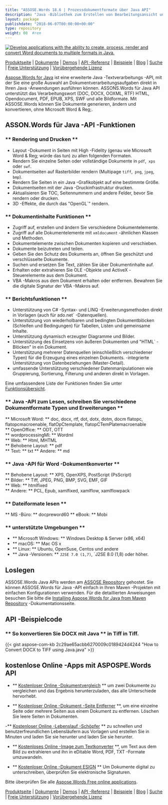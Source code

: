 ```yaml
---
title: "ASSOSE.Words 18.6 | Prozessdokumentformate über Java API" 
description: "Java -Bibliothek zum Erstellen von Bearbeitungsansicht und Umwandlung von Wort- und OpenOffice -Dokumenten. Arbeiten Sie programmgesteuert mit Dokumenttext, Bildern, Formularen, Tabellen, XML, OLE und mehr." 
layout: package
publishdate: "2018-06-07T00:00:00+00:00"
type: repository
weight: 00	#rem
---
```

[![Develop applications with the ability to create, process, render and convert Word documents to multiple formats in Java.](../aspose_words-for-java-banner.png)](./)

[Produktseite](https://products.aspose.com/words/java) | [Dokumente](https://docs.aspose.com/words/java/) | [Demos](https://products.aspose.app/words/family) | [API -Referenz](https://apireference.aspose.com/words/java) | [Beispiele](https://github.com/aspose-words/Aspose.Words-for-Java/tree/master/Beispiele) | [Blog](https://blog.aspose.com/category/words/) | [Suche](https://search.aspose.com/) | [Freie Unterstützung](https://forum.aspose.com/c/words) | [Vorübergehende Lizenz](https://purchase.aspose.com/temporary-license)

[Aspose.Words for Java](https://products.aspose.com/words/java) ist eine erweiterte Java -Textverarbeitungs -API, mit der Sie eine große Auswahl an Dokumentverarbeitungsaufgaben direkt in Ihren Java -Anwendungen ausführen können. ASSONS.Words für Java API unterstützt das Verarbeitungswort (DOC, DOCX, OOXML, RTF) HTML, Opendocument, PDF, EPUB, XPS, SWF und alle Bildformate. Mit ASSOSE.Words können Sie Dokumente generieren, ändern und konvertieren, ohne Microsoft Word & Reg;.

## ASSON.Words für Java -API -Funktionen

### ** Rendering und Drucken **
- Layout -Dokument in Seiten mit High -Fidelity (genau wie Microsoft Word & Reg; würde das tun) zu allen folgenden Formaten.
- Rendern Sie einzelne Seiten oder vollständige Dokumente in `pdf`,` xps` oder `swf`.
- Dokumentseiten auf Rasterbilder rendern (Multipage `tiff`,` png`, `jpeg`,` bmp`).
- Rendern Sie Seiten in ein Java -Grafikobjekt auf eine bestimmte Größe.
- Dokumentseiten mit der Java -Druckinfrastruktur drucken.
- Aktualisieren Sie TOC, Seitennummern und andere Felder, bevor Sie rendern oder drucken.
- 3D -Effekte, die durch das "OpenGL`" rendern.

### ** Dokumentinhalte Funktionen **
- Zugriff auf, erstellen und ändern Sie verschiedene Dokumentelemente.
- Zugriff auf alle Dokumentelemente mit `xmldocument` -ähnlichen Klassen und Methoden.
- Dokumentelemente zwischen Dokumenten kopieren und verschieben.
- Dokumente beizutreten und teilen.
- Geben Sie den Schutz des Dokuments an, öffnen Sie geschützt und verschlüsselte Dokumente.
- Suchen und ersetzen Sie Text, zählen Sie über Dokumentinhalte auf.
- Erhalten oder extrahieren Sie OLE -Objekte und ActiveX -Steuerelemente aus dem Dokument.
- VBA -Makros aus dem Dokument erhalten oder entfernen. Bewahren Sie die digitale Signatur der VBA -Makros auf.

### ** Berichtsfunktionen **
- Unterstützung von C# -Syntax- und LINQ -Erweiterungsmethoden direkt in Vorlagen (auch für ado.net` -Datenquellen).
- Unterstützung von wiederholbaren und bedingten Dokumentblöcken (Schleifen und Bedingungen) für Tabellen, Listen und gemeinsame Inhalte.
- Unterstützung dynamisch erzeugter Diagramme und Bilder.
- Unterstützung des Einsetzens von äußeren Dokumenten und "HTML` -Blöcken" in ein Dokument.
- Unterstützung mehrerer Datenquellen (einschließlich verschiedener Typen) für die Erzeugung eines einzelnen Dokuments.
-integrierte Unterstützung von Datenbeziehungen (Master-Detail).
- umfassende Unterstützung verschiedener Datenmanipulationen wie Gruppierung, Sortierung, Filterung und anderen direkt in Vorlagen.

Eine umfassendere Liste der Funktionen finden Sie unter [Funktionsübersicht](https://docs.aspose.com/words/java/feature-overview/).

### ** Java -API zum Lesen, schreiben Sie verschiedene Dokumentformate Typen und Erweiterungen **
** Microsoft Word: ** doc, docx, rtf, dot, dotx, dotm, docm flatopc, flatopcmacroenable, flatOpCtemplate, flatopCTemPlatemacroenable \
** OpenOffice: ** ODT, OTT \
** wordprocessingMl: ** Wordml \
** Web: ** Html, MHTML \
** Behobene Layout: ** pdf \
** Text: ** txt
** Andere: ** md

### ** Java -API für Word -Dokumentkonverter **
** Behobene Layout: ** XPS, OpenXPS, PostScript (PsScript) \
** Bilder: ** Tiff, JPEG, PNG, BMP, SVG, EMF, GIF \
** Web: ** htmlfixed \
** Andere: ** PCL, Epub, xamlfixed, xamlflow, xamlflowpack

### ** Dateiformate lesen **
** MS -Büro: ** docpreword60
** eBook: ** Mobi

### ** unterstützte Umgebungen **
- ** Microsoft Windows: ** Windows Desktop & Server (x86, x64)
- ** macOS: ** Mac OS x
- ** Linux: ** Ubuntu, OpenSuse, Centos und andere
- ** Java -Versionen: ** `J2SE 7.0 (1,7)`, `J2SE 8.0 (1,8) oder höher.

## Loslegen

ASSOSE.Words Java APIs werden am [ASSOSE Repository](https://releases.aspose.com/words/java/) gehostet. Sie können ASSOSE.Words für Java -API einfach in Ihren Maven -Projekten mit einfachen Konfigurationen verwenden. Für die detaillierten Anweisungen besuchen Sie bitte die [Installing Aspose.Words for Java from Maven Repository](https://docs.aspose.com/words/java/installation/) -Dokumentationsseite.

## API -Beispielcode

### ** So konvertieren Sie DOCX mit Java ** in Tiff in Tiff.
{{< gist aspose-com-kb 2c29ae65acbb6270009c0189424d4244 "How to Convert DOCX to TIFF using Java.java" >}}

## kostenlose Online -Apps mit ASPOSPE.Words API

- ** [Kostenloser Online -Dokumentvergleich](https://products.aspose.app/words/comparison) ** um zwei Dokumente zu vergleichen und das Ergebnis herunterzuladen, das alle Unterschiede hervorhebt.

- ** [Kostenloser Online -Dokument -Seite Entferner](https://products.aspose.app/words/removepages) **, um eine einzelne Seite oder mehrere Seiten aus einem Dokument zu entfernen. Löschen Sie leere Seiten in Dokumenten.

-** [Kostenloser Online -Lebenslauf -Schöpfer](https://products.aspose.app/words/resume) ** zu schnellen und benutzerfreundlichen Lebensläufern aus Vorlagen und erstellen Sie in Minuten und laden Sie sie herunter und laden Sie sie herunter.

- ** [Kostenloses Online -Image zum Textkonverter](https://products.aspose.app/words/ocr) **, um Text aus dem Bild zu extrahieren und ihn in eDitable Word, PDF, TXT -Formate umzuwandeln.

- ** [Kostenloser Online -Dokument ESIGN](https://products.aspose.app/words/esign) ** Um Dokumente digital zu unterschreiben, überprüfen Sie elektronische Signaturen.

Bitte überprüfen Sie alle [Aspose.Words Free online applications](https://products.aspose.app/words/family).

[Produktseite](https://products.aspose.com/words/java) | [Dokumente](https://docs.aspose.com/words/java/) | [Demos](https://products.aspose.app/words/family) | [API -Referenz](https://apireference.aspose.com/words/java) | [Beispiele](https://github.com/aspose-words/Aspose.Words-for-Java/tree/master/Beispiele) | [Blog](https://blog.aspose.com/category/words/) | [Suche](https://search.aspose.com/) | [Freie Unterstützung](https://forum.aspose.com/c/words) | [Vorübergehende Lizenz](https://purchase.aspose.com/temporary-license)

